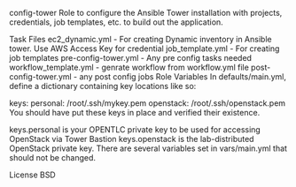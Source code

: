 config-tower
Role to configure the Ansible Tower installation with projects, credentials, job templates, etc. to build out the application.

Task Files
ec2_dynamic.yml - For creating Dynamic inventory in Ansible tower. Use AWS Access Key for credential
job_template.yml - For creating job templates
pre-config-tower.yml - Any pre config tasks needed
workflow_template.yml - genrate workflow from workflow.yml file
post-config-tower.yml - any post config jobs
Role Variables
In defaults/main.yml, define a dictionary containing key locations like so:

keys:
  personal: /root/.ssh/mykey.pem
  openstack: /root/.ssh/openstack.pem
You should have put these keys in place and verified their existence.

keys.personal is your OPENTLC private key to be used for accessing OpenStack via Tower Bastion
keys.openstack is the lab-distributed OpenStack private key.
There are several variables set in vars/main.yml that should not be changed.

License
BSD
